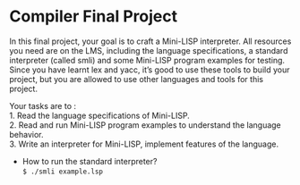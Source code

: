 # Compiler Final Project
In this final project, your goal is to craft a Mini-LISP interpreter. All resources you need are on the LMS, including the language specifications, a standard interpreter (called smli) and some Mini-LISP program examples for testing. Since you have learnt lex and yacc, it’s good to use these tools to build your project, but you are allowed to use other languages and tools for this project.
  
Your tasks are to :  
    1. Read the language specifications of Mini-LISP.  
    2. Read and run Mini-LISP program examples to understand the language behavior.  
    3. Write an interpreter for Mini-LISP, implement features of the language.  

* How to run the standard interpreter?  
  `$ ./smli example.lsp`
